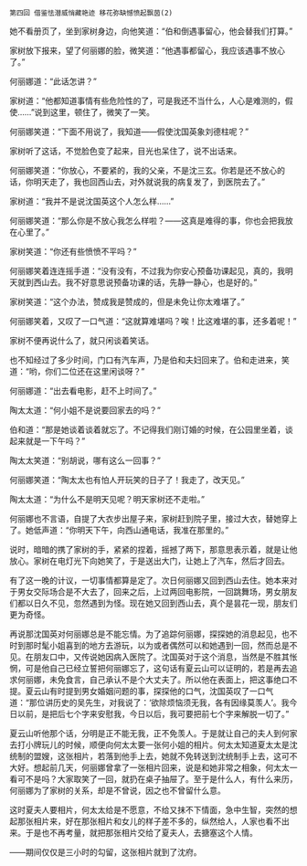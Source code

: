     第四回 借鉴怯潜威悄藏艳迹 移花弥缺憾愤起飘茵(2) 

   她不看册页了，坐到家树身边，向他笑道：“伯和倒遇事留心，他会替我们打算。”

   家树放下报来，望了何丽娜的脸，微笑道：“他遇事都留心，我应该遇事不放心了。”

   何丽娜道：“此话怎讲？”

   家树道：“他都知道事情有些危险性的了，可是我还不当什么，人心是难测的，假使……”说到这里，顿住了，微笑了一笑。

   何丽娜笑道：“下面不用说了，我知道——假使沈国英象刘德柱呢？”

   家树听了这话，不觉脸色变了起来，目光也呆住了，说不出话来。

   何丽娜笑道：“你放心，不要紧的，我的父亲，不是沈三玄。你若是还不放心的话，你明天走了，我也回西山去，对外就说我的病复发了，到医院去了。”

   家树道：“我并不是说沈国英这个人怎么样……”

   何丽娜笑道：“那么你是不放心我怎么样啦？——这真是难得的事，你也会把我放在心里了。”

   家树笑道：“你还有些愤愤不平吗？”

   何丽娜笑着连连摇手道：“没有没有，不过我为你安心预备功课起见，真的，我明天就到西山去。我不好意思说预备功课的话，先静一静心，也是好的。”

   家树笑道：“这个办法，赞成我是赞成的，但是未免让你太难堪了。”

   何丽娜笑着，又叹了一口气道：“这就算难堪吗？唉！比这难堪的事，还多着呢！”

   家树不便再说什么了，就只闲谈着笑话。

   也不知经过了多少时间，门口有汽车声，乃是伯和夫妇回来了。伯和走进来，笑道：“哟，你们二位还在这里闲谈呀？”

   何丽娜道：“出去看电影，赶不上时间了。”

   陶太太道：“何小姐不是说要回家去的吗？”

   伯和道：“那是她谈着谈着就忘了。不记得我们刚订婚的时候，在公园里坐着，谈起来就是一下午吗？”

   陶太太笑道：“别胡说，哪有这么一回事？”

   何丽娜笑道：“陶太太也有怕人开玩笑的日子了！我走了，改天见。”

   陶太太道：“为什么不是明天见呢？明天家树还不走啦。”

   何丽娜也不言语，自提了大衣步出屋子来，家树赶到院子里，接过大衣，替她穿上了。她低声道：“你明天下午，向西山通电话，我准在那里的。”

   说时，暗暗的携了家树的手，紧紧的捏着，摇撼了两下，那意思表示着，就是让他放心。家树在电灯光下向她笑了，于是送出大门，让她上了汽车，然后才回去。

   有了这一晚的计议，一切事情都算是定了。次日何丽娜又回到西山去住。她本来对于男女交际场合是不大去了，回来之后，上过两回电影院，一回跳舞场，男女朋友们都以日久不见，忽然遇到为怪。现在她又回到西山去，真个是昙花一现，朋友们更为奇怪。

   再说那沈国英对何丽娜总是不能忘情。为了追踪何丽娜，探探她的消息起见，也不时到那时髦小姐喜到的地方去游玩，以为或者偶然可以和她遇到一回，然而总是不见。在朋友口中，又传说她因病入医院了。沈国英对于这个消息，当然是不胜其怅惘，可是他自己已经立誓把何丽娜忘了，这句话有夏云山可以证明的，若是再去追求何丽娜，未免食言，自己承认不是个大丈夫了。所以他在表面上，把这事绝口不提。夏云山有时提到男女婚姻问题的事，探探他的口气，沈国英叹了一口气道：“那位讲历史的吴先生，对我说了：‘欲除烦恼须无我，各有因缘莫羡人’。我今日以前，是把后七个字来安慰我，今日以后，我可要把前七个字来解脱一切了。”

   夏云山听他那个话，分明是正不能无我，正不免羡人。于是就让自己的夫人到何家去打小牌玩儿的时候，顺便向何太太要一张何小姐的相片。何太太知道夏太太是沈统制的盟嫂，这张相片，若落到他手上去，她就不免转送到沈统制手上去，这可不大好。想起前几天，何丽娜曾拿了一张相片回来，说是和她非常之相象，何太太一看可不是吗？大家取笑了一回，就扔在桌子抽屉了。至于是什么人，有什么来历，何丽娜为了家树的关系，却是不曾说，因之也不曾留什么意。

   这时夏夫人要相片，何太太给是不愿意，不给又抹不下情面，急中生智，突然的想起那张相片来，好在那张相片和女儿的样子差不多的，纵然给人，人家也看不出来。于是也不再考量，就把那张相片交给了夏夫人，去搪塞这个人情。

   ——期间仅仅是三小时的勾留，这张相片就到了沈府。

